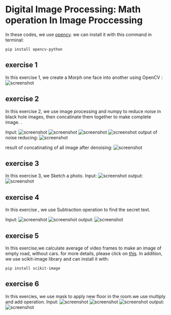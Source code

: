 #  Digital Image Processing: Math operation In Image Proccessing

In these codes, we use [opencv](https://github.com/opencv/opencv).
we can install it with this command in terminal:
    
    pip install opencv-python


## exercise 1
In this exercise 1, we create a Morph one face into another using OpenCV  :
![screenshot](FaceMorphing.jpg)


## exercise 2
In this exercise 2, we use image processing and numpy to reduce noise in black hole images, then concatinate them together to make complete image. .

Input:
![screenshot](black_hole\1\1.jpg)
![screenshot](black_hole\1\2.jpg)
![screenshot](black_hole\1\3.jpg)
![screenshot](black_hole\1\4.jpg)
output of noise reducing:
![screenshot](good_galaxy_1.jpg)

result of concatinating of all image after denoising:
![screenshot](BlackHole.jpg)

## exercise 3
In this exercise 3, we Sketch a photo.
Input:
![screenshot](photo-to-sketch.jpg)
output:
![screenshot](result_sketch.jpg)

## exercise 4

In this exercise , we use Subtraction operation to find the secret text.

Input:
![screenshot](a.png)
![screenshot](b.png)
output:
![screenshot](secret.jpg)

## exercise 5

In this exercise,we calculate average of video frames to make an image of empty road, without cars.
for more details, please click on [this](https://learnopencv.com/simple-background-estimation-in-videos-using-opencv-c-python/). In addition, we use scikit-image library and can install it with:

    pip install scikit-image

## exercise 6
In this exercies, we use mask to apply new floor in the room.we use multiply and add operation.
Input:
![screenshot](room_background.jpg)
![screenshot](room_foreground.jpg)
![screenshot](room_mask.jpg)
output:
![screenshot](VirtualDecoration.jpg)









